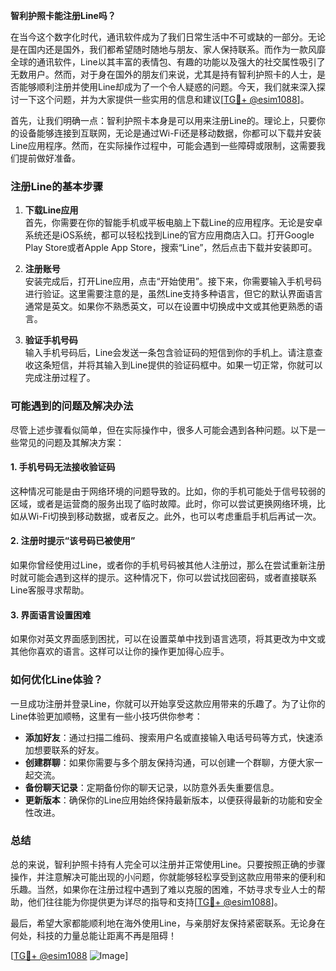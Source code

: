 **智利护照卡能注册Line吗？**

在当今这个数字化时代，通讯软件成为了我们日常生活中不可或缺的一部分。无论是在国内还是国外，我们都希望随时随地与朋友、家人保持联系。而作为一款风靡全球的通讯软件，Line以其丰富的表情包、有趣的功能以及强大的社交属性吸引了无数用户。然而，对于身在国外的朋友们来说，尤其是持有智利护照卡的人士，是否能够顺利注册并使用Line却成为了一个令人疑惑的问题。今天，我们就来深入探讨一下这个问题，并为大家提供一些实用的信息和建议[[TG💪+ @esim1088](https://t.me/s/esim1088)]。

首先，让我们明确一点：智利护照卡本身是可以用来注册Line的。理论上，只要你的设备能够连接到互联网，无论是通过Wi-Fi还是移动数据，你都可以下载并安装Line应用程序。然而，在实际操作过程中，可能会遇到一些障碍或限制，这需要我们提前做好准备。

### 注册Line的基本步骤

1. **下载Line应用**  
   首先，你需要在你的智能手机或平板电脑上下载Line的应用程序。无论是安卓系统还是iOS系统，都可以轻松找到Line的官方应用商店入口。打开Google Play Store或者Apple App Store，搜索“Line”，然后点击下载并安装即可。

2. **注册账号**  
   安装完成后，打开Line应用，点击“开始使用”。接下来，你需要输入手机号码进行验证。这里需要注意的是，虽然Line支持多种语言，但它的默认界面语言通常是英文。如果你不熟悉英文，可以在设置中切换成中文或其他更熟悉的语言。

3. **验证手机号码**  
   输入手机号码后，Line会发送一条包含验证码的短信到你的手机上。请注意查收这条短信，并将其输入到Line提供的验证码框中。如果一切正常，你就可以完成注册过程了。

### 可能遇到的问题及解决办法

尽管上述步骤看似简单，但在实际操作中，很多人可能会遇到各种问题。以下是一些常见的问题及其解决方案：

#### 1. 手机号码无法接收验证码
这种情况可能是由于网络环境的问题导致的。比如，你的手机可能处于信号较弱的区域，或者是运营商的服务出现了临时故障。此时，你可以尝试更换网络环境，比如从Wi-Fi切换到移动数据，或者反之。此外，也可以考虑重启手机后再试一次。

#### 2. 注册时提示“该号码已被使用”
如果你曾经使用过Line，或者你的手机号码被其他人注册过，那么在尝试重新注册时就可能会遇到这样的提示。这种情况下，你可以尝试找回密码，或者直接联系Line客服寻求帮助。

#### 3. 界面语言设置困难
如果你对英文界面感到困扰，可以在设置菜单中找到语言选项，将其更改为中文或其他你喜欢的语言。这样可以让你的操作更加得心应手。

### 如何优化Line体验？

一旦成功注册并登录Line，你就可以开始享受这款应用带来的乐趣了。为了让你的Line体验更加顺畅，这里有一些小技巧供你参考：

- **添加好友**：通过扫描二维码、搜索用户名或直接输入电话号码等方式，快速添加想要联系的好友。
- **创建群聊**：如果你需要与多个朋友保持沟通，可以创建一个群聊，方便大家一起交流。
- **备份聊天记录**：定期备份你的聊天记录，以防意外丢失重要信息。
- **更新版本**：确保你的Line应用始终保持最新版本，以便获得最新的功能和安全性改进。

### 总结

总的来说，智利护照卡持有人完全可以注册并正常使用Line。只要按照正确的步骤操作，并注意解决可能出现的小问题，你就能够轻松享受到这款应用带来的便利和乐趣。当然，如果你在注册过程中遇到了难以克服的困难，不妨寻求专业人士的帮助，他们往往能为你提供更为详尽的指导和支持[[TG💪+ @esim1088](https://t.me/s/esim1088)]。

最后，希望大家都能顺利地在海外使用Line，与亲朋好友保持紧密联系。无论身在何处，科技的力量总能让距离不再是阻碍！  

[[TG💪+ @esim1088](https://t.me/s/esim1088) ![Image](https://i.postimg.cc/4NQfJmqS/Snipaste-2025-05-13-00-14-12.png)]